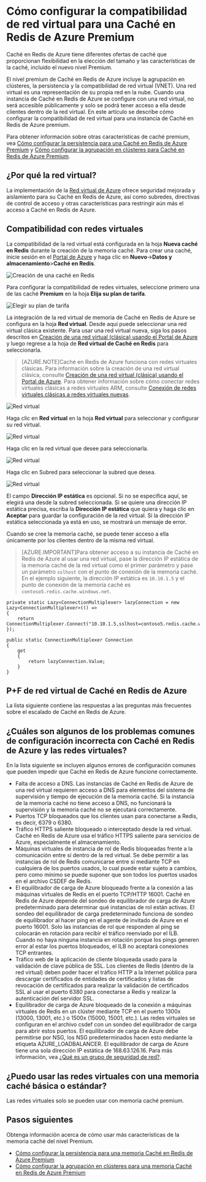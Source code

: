 <properties 
	pageTitle="Cómo configurar la compatibilidad de red virtual para una Caché en Redis de Azure Premium" 
	description="Aprenda a crear y a administrar la compatibilidad con la red Virtual para las instancias de la Caché en Redis de Azure de nivel Premium" 
	services="redis-cache" 
	documentationCenter="" 
	authors="steved0x" 
	manager="dwrede" 
	editor=""/>

<tags 
	ms.service="cache" 
	ms.workload="tbd" 
	ms.tgt_pltfrm="cache-redis" 
	ms.devlang="na" 
	ms.topic="article" 
	ms.date="12/14/2015" 
	ms.author="sdanie"/>

# Cómo configurar la compatibilidad de red virtual para una Caché en Redis de Azure Premium
Caché en Redis de Azure tiene diferentes ofertas de caché que proporcionan flexibilidad en la elección del tamaño y las características de la caché, incluido el nuevo nivel Premium.

El nivel premium de Caché en Redis de Azure incluye la agrupación en clústeres, la persistencia y la compatibilidad de red virtual (VNET). Una red virtual es una representación de su propia red en la nube. Cuando una instancia de Caché en Redis de Azure se configure con una red virtual, no será accesible públicamente y solo se podrá tener acceso a ella desde clientes dentro de la red virtual. En este artículo se describe cómo configurar la compatibilidad de red virtual para una instancia de Caché en Redis de Azure premium.

Para obtener información sobre otras características de caché premium, vea [Cómo configurar la persistencia para una Caché en Redis de Azure Premium](cache-how-to-premium-persistence.md) y [Cómo configurar la agrupación en clústeres para Caché en Redis de Azure Premium](cache-how-to-premium-clustering.md).

## ¿Por qué la red virtual?
La implementación de la [Red virtual de Azure](https://azure.microsoft.com/services/virtual-network/) ofrece seguridad mejorada y aislamiento para su Caché en Redis de Azure, así como subredes, directivas de control de acceso y otras características para restringir aún más el acceso a Caché en Redis de Azure.

## Compatibilidad con redes virtuales
La compatibilidad de la red virtual está configurada en la hoja **Nueva caché en Redis** durante la creación de la memoria caché. Para crear una caché, inicie sesión en el [Portal de Azure](https://portal.azure.com) y haga clic en **Nuevo**->**Datos y almacenamiento**>**Caché en Redis**.

![Creación de una caché en Redis][redis-cache-new-cache-menu]

Para configurar la compatibilidad de redes virtuales, seleccione primero una de las caché **Premium** en la hoja **Elija su plan de tarifa**.

![Elegir su plan de tarifa][redis-cache-premium-pricing-tier]

La integración de la red virtual de memoria de Caché en Redis de Azure se configura en la hoja **Red virtual**. Desde aquí puede seleccionar una red virtual clásica existente. Para usar una red virtual nueva, siga los pasos descritos en [Creación de una red virtual (clásica) usando el Portal de Azure](../virtual-network/virtual-networks-create-vnet-classic-pportal.md) y luego regrese a la hoja de **Red virtual de Caché en Redis** para seleccionarla.

>[AZURE.NOTE]Caché en Redis de Azure funciona con redes virtuales clásicas. Para información sobre la creación de una red virtual clásica, consulte [Creación de una red virtual (clásica) usando el Portal de Azure](../virtual-network/virtual-networks-create-vnet-classic-pportal.md). Para obtener información sobre cómo conectar redes virtuales clásicas a redes virtuales ARM, consulte [Conexión de redes virtuales clásicas a redes virtuales nuevas](../virtual-network/virtual-networks-arm-asm-s2s.md).

![Red virtual][redis-cache-vnet]

Haga clic en **Red virtual** en la hoja **Red virtual** para seleccionar y configurar su red virtual.

![Red virtual][redis-cache-vnet-select]

Haga clic en la red virtual que desee para seleccionarla.

![Red virtual][redis-cache-vnet-subnet]

Haga clic en Subred para seleccionar la subred que desea.

![Red virtual][redis-cache-vnet-ip]

El campo **Dirección IP estática** es opcional. Si no se especifica aquí, se elegirá una desde la subred seleccionada. Si se quiere una dirección IP estática precisa, escriba la **Dirección IP estática** que quiera y haga clic en **Aceptar** para guardar la configuración de la red virtual. Si la dirección IP estática seleccionada ya está en uso, se mostrará un mensaje de error.

Cuando se cree la memoria caché, se puede tener acceso a ella únicamente por los clientes dentro de la misma red virtual.

>[AZURE.IMPORTANT]Para obtener acceso a su instancia de Caché en Redis de Azure al usar una red virtual, pase la dirección IP estática de la memoria caché de la red virtual como el primer parámetro y pase un parámetro `sslhost` con el punto de conexión de la memoria caché. En el ejemplo siguiente, la dirección IP estática es `10.10.1.5` y el punto de conexión de la memoria caché es `contoso5.redis.cache.windows.net`.

	private static Lazy<ConnectionMultiplexer> lazyConnection = new Lazy<ConnectionMultiplexer>(() =>
	{
	    return ConnectionMultiplexer.Connect("10.10.1.5,sslhost=contoso5.redis.cache.windows.net,abortConnect=false,ssl=true,password=password");
	});
	
	public static ConnectionMultiplexer Connection
	{
	    get
	    {
	        return lazyConnection.Value;
	    }
	}

## P+F de red virtual de Caché en Redis de Azure

La lista siguiente contiene las respuestas a las preguntas más frecuentes sobre el escalado de Caché en Redis de Azure.

## ¿Cuáles son algunos de los problemas comunes de configuración incorrecta con Caché en Redis de Azure y las redes virtuales?

En la lista siguiente se incluyen algunos errores de configuración comunes que pueden impedir que Caché en Redis de Azure funcione correctamente.

-	Falta de acceso a DNS. Las instancias de Caché en Redis de Azure de una red virtual requieren acceso a DNS para elementos del sistema de supervisión y tiempo de ejecución de la memoria caché. Si la instancia de la memoria caché no tiene acceso a DNS, no funcionará la supervisión y la memoria caché no se ejecutará correctamente.
-	Puertos TCP bloqueados que los clientes usan para conectarse a Redis, es decir, 6379 o 6380.
-	Tráfico HTTPS saliente bloqueado o interceptado desde la red virtual. Caché en Redis de Azure usa el tráfico HTTPS saliente para servicios de Azure, especialmente el almacenamiento.
-	Máquinas virtuales de instancia de rol de Redis bloqueadas frente a la comunicación entre sí dentro de la red virtual. Se debe permitir a las instancias de rol de Redis comunicarse entre sí mediante TCP en cualquiera de los puertos usados, lo cual puede estar sujeto a cambios, pero como mínimo se puede suponer que son todos los puertos usados en el archivo CSDEF de Redis.
-	El equilibrador de carga de Azure bloqueado frente a la conexión a las máquinas virtuales de Redis en el puerto TCP/HTTP 16001. Caché en Redis de Azure depende del sondeo de equilibrador de carga de Azure predeterminado para determinar qué instancias de rol están activas. El sondeo del equilibrador de carga predeterminado funciona de sondeo de equilibrador al hacer ping en el agente de invitado de Azure en el puerto 16001. Solo las instancias de rol que responden al ping se colocarán en rotación para recibir el tráfico reenviado por el ILB. Cuando no haya ninguna instancia en rotación porque los pings generen error al estar los puertos bloqueados, el ILB no aceptará conexiones TCP entrantes.
-	Tráfico web de la aplicación de cliente bloqueada usado para la validación de clave pública de SSL. Los clientes de Redis (dentro de la red virtual) deben poder hacer el tráfico HTTP a la Internet pública para descargar certificados de entidades de certificados y listas de revocación de certificados para realizar la validación de certificados SSL al usar el puerto 6380 para conectarse a Redis y realizar la autenticación del servidor SSL.
-	Equilibrador de carga de Azure bloqueado de la conexión a máquinas virtuales de Redis en un clúster mediante TCP en el puerto 1300x (13000, 13001, etc.) o 1500x (15000, 15001, etc.). Las redes virtuales se configuran en el archivo csdef con un sondeo del equilibrador de carga para abrir estos puertos. El equilibrador de carga de Azure debe permitirse por NSG, los NSG predeterminados hacen esto mediante la etiqueta AZURE\_LOADBALANCER. El equilibrador de carga de Azure tiene una sola dirección IP estática de 168.63.126.16. Para más información, vea [¿Qué es un grupo de seguridad de red?](../virtual-network/virtual-networks-nsg.md).

## ¿Puedo usar las redes virtuales con una memoria caché básica o estándar?

Las redes virtuales solo se pueden usar con memoria caché premium.

## Pasos siguientes
Obtenga información acerca de cómo usar más características de la memoria caché del nivel Premium.

-	[Cómo configurar la persistencia para una memoria Caché en Redis de Azure Premium](cache-how-to-premium-persistence.md)
-	[Cómo configurar la agrupación en clústeres para una memoria Caché en Redis de Azure Premium](cache-how-to-premium-clustering.md)





  
<!-- IMAGES -->

[redis-cache-new-cache-menu]: ./media/cache-how-to-premium-vnet/redis-cache-new-cache-menu.png

[redis-cache-premium-pricing-tier]: ./media/cache-how-to-premium-vnet/redis-cache-premium-pricing-tier.png

[redis-cache-vnet]: ./media/cache-how-to-premium-vnet/redis-cache-vnet.png

[redis-cache-vnet-select]: ./media/cache-how-to-premium-vnet/redis-cache-vnet-select.png

[redis-cache-vnet-ip]: ./media/cache-how-to-premium-vnet/redis-cache-vnet-ip.png

[redis-cache-vnet-subnet]: ./media/cache-how-to-premium-vnet/redis-cache-vnet-subnet.png

<!---HONumber=AcomDC_1217_2015-->